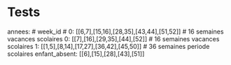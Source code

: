 # Tests

annees:
    # week_id
    # 0: [[6,7],[15,16],[28,35],[43,44],[51,52]] # 16 semaines vacances scolaires
    0: [[7],[16],[29,35],[44],[52]] # 16 semaines vacances scolaires
    1: [[1,5],[8,14],[17,27],[36,42],[45,50]] # 36 semaines periode scolaires
enfant_absent: [[6],[15],[28],[43],[51]]